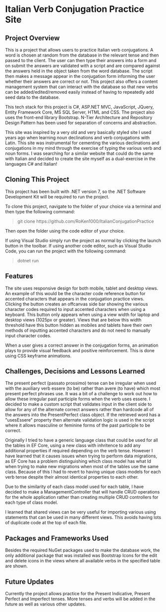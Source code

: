 # Italian Verb Conjugation Practice Site

## Project Overview
This is a project that allows users to practice Italian verb conjugations. A word is chosen at random from the database in the relevant tense and then passed to the client. The user can then type their answers into a form and on submit the answers are validated with a script and are compared against the answers held in the object taken from the word database. The script then makes a message appear in the conjugation form informing the user whether their answers are correct or not. This project also offers a content management system that can interact with the database so that new verbs can be added/edited/removed  easily instead of having to repeatedly add seed data to the database.

This tech stack for this project is C#, ASP.NET MVC, JavaScript, JQuery, Entity Framework Core, MS SQL Server, HTML and CSS. The project also uses the front-end library Bootstrap. N-Tier Architecture and Repository Design Pattern has been used for separation of concerns and abstraction. 

This site was inspired by a very old and very basically styled site I used years ago when learning noun declinations and verb conjugations with Latin. This site was instrumental for cementing the various declinations and conjugations in my mind through the exercise of typing the various verb and noun forms. I was searching for a similar website that could do the same with Italian and decided to create the site myself as a dual-exercise in the languages C# and Italian!

## Cloning This Project

This project has been built with .NET version 7, so the .NET Software Development Kit will be required to run the project. 

To clone this project, navigate to the folder of your choice via a terminal and then type the following command:

> git clone <span>https://</span>github.com/RoKen1000/ItalianConjugationPractice

Then open the folder using the code editor of your choice.

If using Visual Studio simply run the project as normal by clicking the launch button in the toolbar. If using another code editor, such as Visual Studio Code, you can run the project with the following command:

> dotnet run

## Features

The site uses responsive design for both mobile, tablet and desktop views. An example of this would be the character code reference button for accented characters that appears in the conjugation practice views. Clicking the button creates an offcanvas side bar showing the various character codes required to input accented characters when using a keyboard. This button only appears when using a view width for laptop and desktop views (1025px or greater). Views that are below this width threshold have this button hidden as mobiles and tablets have their own methods of inputting accented characters and do not need to manually input character codes.

When a user gives a correct answer in the conjugation forms, an animation plays to provide visual feedback and positive reinforcement. This is done using CSS keyframe animations. 

## Challenges, Decisions and Lessons Learned
The present perfect (passato prossimo) tense can be irregular when used with the auxiliary verb essere (to be) rather than avere (to have) which most present perfect phrases use. It was a bit of a challenge to work out how to allow these irregular past participle forms when the verb uses essere. I decided to make a custom script that validates input in the client side to allow for any of the alternate correct answers rather than hardcode all of the answers into the PresentPerfect class object. If the retrieved word has a "usesEssere" property then alternate validation logic is used in the script where it allows masculine or feminine forms of the past participle to be correct. 

Originally I tried to have a generic language class that could be used for all the tables in EF Core, using a new class with inhritence to add any additional properties if required depending on the verb tense. However I have learned that it causes issues when trying to perform data migrations, as EF Core has a problem distinguishing which class model has what Id when trying to make new migrations when most of the tables use the same class. Because of this I had to revert to having unique class models for each verb tense despite their almost identical properties to each other.

Due to the similarity of each class model used for each table, I have decided to make a ManagementController that will handle CRUD operations for the whole application rather than creating multiple CRUD controllers for each type of class model.

I learned that shared views can be very useful for importing various using statements that can be used in many different views. This avoids having lots of duplicate code at the top of each file.

## Packages and Frameworks Used

Besides the required NuGet packages used to make the database work, the only additional package that was installed was Bootstrap Icons for the edit and delete icons in the views where all available verbs in the specified table are shown.

## Future Updates

Currently the project allows practice for the Present Indicative, Present Perfect and Imperfect tenses. More tenses and verbs will be added in the future as well as various other updates.
